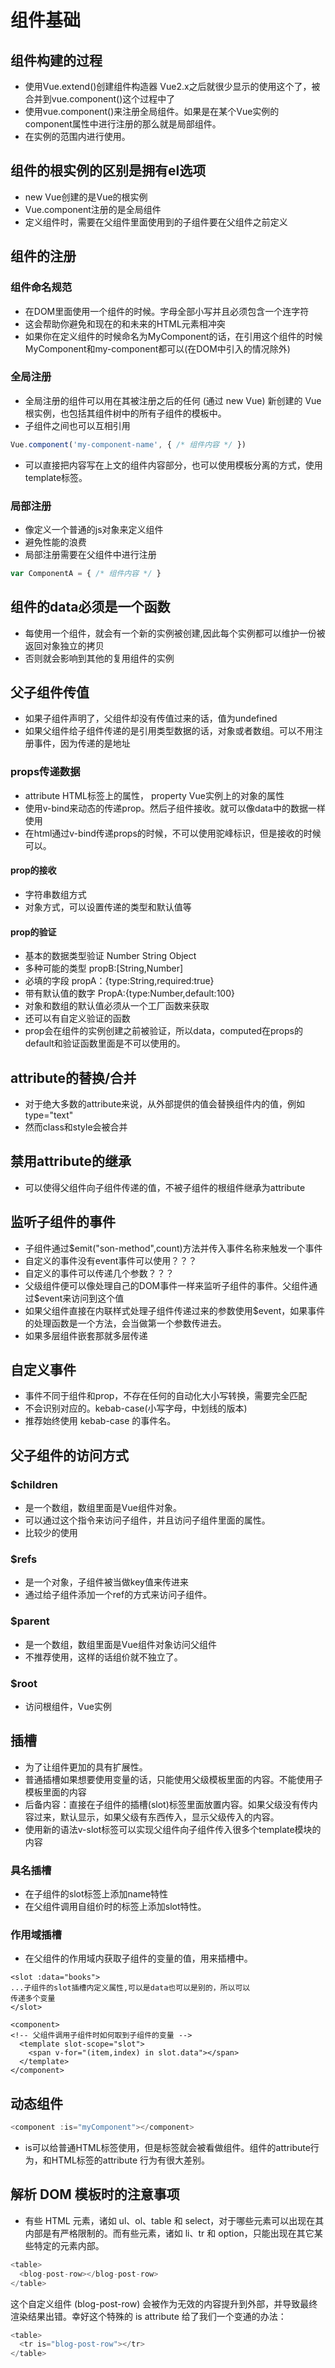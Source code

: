 # 组件基础

## 组件构建的过程

* 使用Vue.extend()创建组件构造器 Vue2.x之后就很少显示的使用这个了，被合并到vue.component()这个过程中了
* 使用vue.component()来注册全局组件。如果是在某个Vue实例的component属性中进行注册的那么就是局部组件。
* 在实例的范围内进行使用。

## 组件的根实例的区别是拥有el选项

* new Vue创建的是Vue的根实例
* Vue.component注册的是全局组件
* 定义组件时，需要在父组件里面使用到的子组件要在父组件之前定义

## 组件的注册

### 组件命名规范

* 在DOM里面使用一个组件的时候。字母全部小写并且必须包含一个连字符
* 这会帮助你避免和现在的和未来的HTML元素相冲突
* 如果你在定义组件的时候命名为MyComponent的话，在引用这个组件的时候MyComponent和my-component都可以(在DOM中引入的情况除外)

### 全局注册

* 全局注册的组件可以用在其被注册之后的任何 (通过 new Vue) 新创建的 Vue 根实例，也包括其组件树中的所有子组件的模板中。
* 子组件之间也可以互相引用

```javascript
Vue.component('my-component-name', { /* 组件内容 */ })
```

* 可以直接把内容写在上文的组件内容部分，也可以使用模板分离的方式，使用template标签。

### 局部注册

* 像定义一个普通的js对象来定义组件
* 避免性能的浪费
* 局部注册需要在父组件中进行注册

```javascript
var ComponentA = { /* 组件内容 */ }
```

## 组件的data必须是一个函数

* 每使用一个组件，就会有一个新的实例被创建,因此每个实例都可以维护一份被返回对象独立的拷贝
* 否则就会影响到其他的复用组件的实例

## 父子组件传值

* 如果子组件声明了，父组件却没有传值过来的话，值为undefined
* 如果父组件给子组件传递的是引用类型数据的话，对象或者数组。可以不用注册事件，因为传递的是地址

### props传递数据

* attribute HTML标签上的属性， property Vue实例上的对象的属性
* 使用v-bind来动态的传递prop。然后子组件接收。就可以像data中的数据一样使用
* 在html通过v-bind传递props的时候，不可以使用驼峰标识，但是接收的时候可以。

#### prop的接收

* 字符串数组方式
* 对象方式，可以设置传递的类型和默认值等

#### prop的验证

* 基本的数据类型验证 Number String Object
* 多种可能的类型 propB:[String,Number]
* 必填的字段 propA：{type:String,required:true}
* 带有默认值的数字 PropA:{type:Number,default:100}
* 对象和数组的默认值必须从一个工厂函数来获取
* 还可以有自定义验证的函数
* prop会在组件的实例创建之前被验证，所以data，computed在props的default和验证函数里面是不可以使用的。

## attribute的替换/合并

* 对于绝大多数的attribute来说，从外部提供的值会替换组件内的值，例如type="text"
* 然而class和style会被合并

## 禁用attribute的继承

* 可以使得父组件向子组件传递的值，不被子组件的根组件继承为attribute

## 监听子组件的事件

* 子组件通过$emit("son-method",count)方法并传入事件名称来触发一个事件
* 自定义的事件没有event事件可以使用？？？
* 自定义的事件可以传递几个参数？？？
* 父级组件便可以像处理自己的DOM事件一样来监听子组件的事件。父组件通过$event来访问到这个值
* 如果父组件直接在内联样式处理子组件传递过来的参数使用$event，如果事件的处理函数是一个方法，会当做第一个参数传进去。
* 如果多层组件嵌套那就多层传递

## 自定义事件

* 事件不同于组件和prop，不存在任何的自动化大小写转换，需要完全匹配
* 不会识别对应的。kebab-case(小写字母，中划线的版本)
* 推荐始终使用 kebab-case 的事件名。

## 父子组件的访问方式

### $children

* 是一个数组，数组里面是Vue组件对象。
* 可以通过这个指令来访问子组件，并且访问子组件里面的属性。
* 比较少的使用

### $refs

* 是一个对象，子组件被当做key值来传进来
* 通过给子组件添加一个ref的方式来访问子组件。

### $parent

* 是一个数组，数组里面是Vue组件对象访问父组件
* 不推荐使用，这样的话组价就不独立了。

### $root

* 访问根组件，Vue实例

## 插槽

* 为了让组件更加的具有扩展性。
* 普通插槽如果想要使用变量的话，只能使用父级模板里面的内容。不能使用子模板里面的内容
* 后备内容：直接在子组件的插槽(slot)标签里面放置内容。如果父级没有传内容过来，默认显示，如果父级有东西传入，显示父级传入的内容。
* 使用新的语法v-slot标签可以实现父组件向子组件传入很多个template模块的内容

### 具名插槽

* 在子组件的slot标签上添加name特性
* 在父组件调用自组价时的标签上添加slot特性。

### 作用域插槽

* 在父组件的作用域内获取子组件的变量的值，用来插槽中。

```vue
<slot :data="books">
...子组件的slot插槽内定义属性,可以是data也可以是别的，所以可以
传递多个变量
</slot>

<component>
<!-- 父组件调用子组件时如何取到子组件的变量 -->
  <template slot-scope="slot">
    <span v-for="(item,index) in slot.data"></span>
  </template>
</component>
```

## 动态组件

```javascript
<component :is="myComponent"></component>
```

* is可以给普通HTML标签使用，但是标签就会被看做组件。组件的attribute行为，和HTML标签的attribute 行为有很大差别。

## 解析 DOM 模板时的注意事项

* 有些 HTML 元素，诸如 ul、ol、table 和 select，对于哪些元素可以出现在其内部是有严格限制的。而有些元素，诸如 li、tr 和 option，只能出现在其它某些特定的元素内部。

```javascript
<table>
  <blog-post-row></blog-post-row>
</table>
```

这个自定义组件 (blog-post-row) 会被作为无效的内容提升到外部，并导致最终渲染结果出错。幸好这个特殊的 is attribute 给了我们一个变通的办法：

```javascript
<table>
  <tr is="blog-post-row"></tr>
</table>
```
